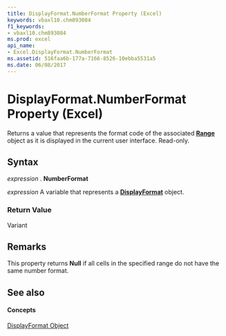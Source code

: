 ```yaml
---
title: DisplayFormat.NumberFormat Property (Excel)
keywords: vbaxl10.chm893084
f1_keywords:
- vbaxl10.chm893084
ms.prod: excel
api_name:
- Excel.DisplayFormat.NumberFormat
ms.assetid: 516faa6b-177a-7166-8526-10ebba5531a5
ms.date: 06/08/2017
---
```



# DisplayFormat.NumberFormat Property (Excel)

Returns a value that represents the format code of the associated  **[Range](Excel.Range(objec).md)** object as it is displayed in the current user interface. Read-only.


## Syntax

 _expression_ . **NumberFormat**

 _expression_ A variable that represents a **[DisplayFormat](Excel.DisplayFormat.md)** object.


### Return Value

Variant


## Remarks

This property returns  **Null** if all cells in the specified range do not have the same number format.


## See also


#### Concepts


[DisplayFormat Object](Excel.DisplayFormat.md)

